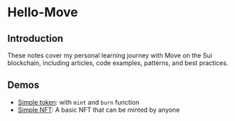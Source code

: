 # Hello-Move

## Introduction

These notes cover my personal learning journey with Move on the Sui blockchain, including articles, code examples, patterns, and best practices.

## Demos

- [Simple token](./demos/my_token/): with `mint` and `burn` function
- [Simple NFT](./demos/my_nft/): A basic NFT that can be minted by anyone

